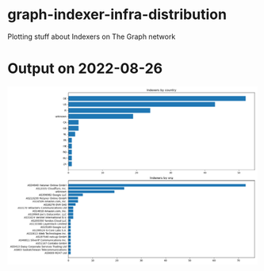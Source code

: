 # graph-indexer-infra-distribution

Plotting stuff about Indexers on The Graph network

# Output on 2022-08-26

![](plot-20220826.png)
